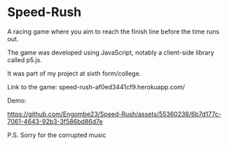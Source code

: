 # Speed-Rush
A racing game where you aim to reach the finish line before the time runs out.

The game was developed using JavaScript, notably a client-side library called p5.js. 

It was part of my project at sixth form/college.

Link to the game: speed-rush-af0ed3441cf9.herokuapp.com/

Demo:

https://github.com/Engombe23/Speed-Rush/assets/55360238/6b7d177c-7061-4643-92b3-3f586bd86d7e

P.S. Sorry for the corrupted music
